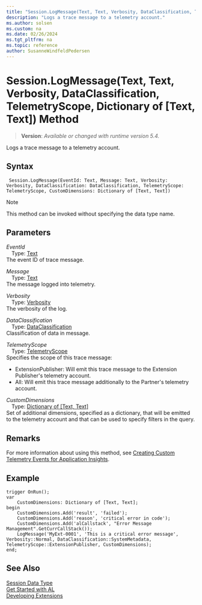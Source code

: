 ```yaml
---
title: "Session.LogMessage(Text, Text, Verbosity, DataClassification, TelemetryScope, Dictionary of [Text, Text]) Method"
description: "Logs a trace message to a telemetry account."
ms.author: solsen
ms.custom: na
ms.date: 02/26/2024
ms.tgt_pltfrm: na
ms.topic: reference
author: SusanneWindfeldPedersen
---
```

[//]: # (START>DO_NOT_EDIT)
[//]: # (IMPORTANT:Do not edit any of the content between here and the END>DO_NOT_EDIT.)
[//]: # (Any modifications should be made in the .xml files in the ModernDev repo.)
# Session.LogMessage(Text, Text, Verbosity, DataClassification, TelemetryScope, Dictionary of [Text, Text]) Method
> **Version**: _Available or changed with runtime version 5.4._

Logs a trace message to a telemetry account.


## Syntax
```AL
 Session.LogMessage(EventId: Text, Message: Text, Verbosity: Verbosity, DataClassification: DataClassification, TelemetryScope: TelemetryScope, CustomDimensions: Dictionary of [Text, Text])
```
> [!NOTE]
> This method can be invoked without specifying the data type name.
## Parameters
*EventId*  
&emsp;Type: [Text](../text/text-data-type.md)  
The event ID of trace message.  

*Message*  
&emsp;Type: [Text](../text/text-data-type.md)  
The message logged into telemetry.  

*Verbosity*  
&emsp;Type: [Verbosity](../verbosity/verbosity-option.md)  
The verbosity of the log.  

*DataClassification*  
&emsp;Type: [DataClassification](../dataclassification/dataclassification-option.md)  
Classification of data in message.  

*TelemetryScope*  
&emsp;Type: [TelemetryScope](../telemetryscope/telemetryscope-option.md)  
Specifies the scope of this trace message:
- ExtensionPublisher: Will emit this trace message to the Extension Publisher's telemetry account.
- All: Will emit this trace message additionally to the Partner's telemetry account.  

*CustomDimensions*  
&emsp;Type: [Dictionary of [Text, Text]](../dictionary/dictionary-data-type.md)  
Set of additional dimensions, specified as a dictionary, that will be emitted to the telemetry account and that can be used to specify filters in the query.  



[//]: # (IMPORTANT: END>DO_NOT_EDIT)

## Remarks

For more information about using this method, see [Creating Custom Telemetry Events for Application Insights](../../devenv-instrument-application-for-telemetry-app-insights.md).

## Example

```al
trigger OnRun();
var
    CustomDimensions: Dictionary of [Text, Text];
begin
    CustomDimensions.Add('result', 'failed');
    CustomDimensions.Add('reason', 'critical error in code');
    CustomDimensions.Add('alCallstack', "Error Message Management".GetCurrCallStack());    
    LogMessage('MyExt-0001', 'This is a critical error message', Verbosity::Normal, DataClassification::SystemMetadata, TelemetryScope::ExtensionPublisher, CustomDimensions);
end;
```

## See Also
[Session Data Type](session-data-type.md)  
[Get Started with AL](../../devenv-get-started.md)  
[Developing Extensions](../../devenv-dev-overview.md)
